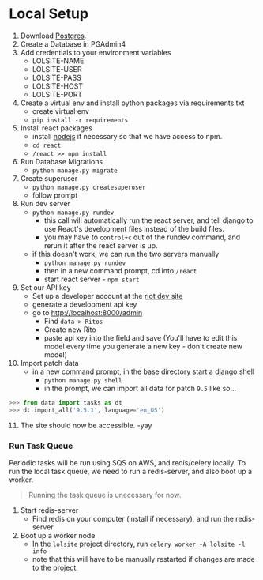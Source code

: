 # Local Setup

1. Download [Postgres](https://www.postgresql.org/).
2. Create a Database in PGAdmin4
3. Add credentials to your environment variables
    * LOLSITE-NAME
    * LOLSITE-USER
    * LOLSITE-PASS
    * LOLSITE-HOST
    * LOLSITE-PORT
4. Create a virtual env and install python packages via requirements.txt
    * create virtual env
    * `pip install -r requirements`
5. Install react packages
    * install [nodejs](https://nodejs.org/en/) if necessary so that we have access to npm.
    * `cd react`
    * `/react >> npm install`
6. Run Database Migrations 
    * `python manage.py migrate`
7. Create superuser
    * `python manage.py createsuperuser`
    * follow prompt
8. Run dev server
    * `python manage.py rundev`
        * this call will automatically run the react server, and tell django to use React's development files instead of the build files.
        * you may have to `control+c` out of the rundev command, and rerun it after the react server is up.
    * if this doesn't work, we can run the two servers manually
        * `python manage.py rundev`
        * then in a new command prompt, cd into `/react`
        * start react server - `npm start`
9. Set our API key
    * Set up a developer account at the [riot dev site](https://developer.riotgames.com/)
    * generate a development api key
    * go to [http://localhost:8000/admin](http://localhost:8000/admin)
        * Find `data > Ritos`
        * Create new Rito
        * paste api key into the field and save (You'll have to edit this model every time you generate a new key - don't create new model)
10. Import patch data
    * in a new command prompt, in the base directory start a django shell
        * `python manage.py shell`
        * in the prompt, we can import all data for patch `9.5` like so...

```python
>>> from data import tasks as dt
>>> dt.import_all('9.5.1', language='en_US')

```

11. The site should now be accessible.  -yay


### Run Task Queue

Periodic tasks will be run using SQS on AWS, and redis/celery locally.  To run the local task queue, we need to run a redis-server, and also boot up a worker.

> Running the task queue is unecessary for now.

1. Start redis-server
    * Find redis on your computer (install if necessary), and run the redis-server
2. Boot up a worker node
    * In the `lolsite` project directory, run `celery worker -A lolsite -l info`
    * note that this will have to be manually restarted if changes are made to the project.
